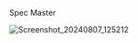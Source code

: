 Spec Master


![Screenshot_20240807_125212](https://github.com/user-attachments/assets/924a70e2-05fe-42bc-ac88-6dc0213c9d88)
